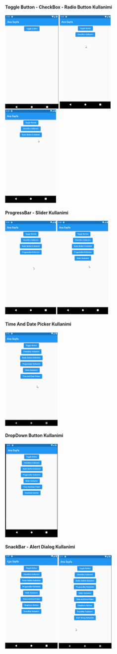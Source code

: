
#### Toggle Button - CheckBox - Radio Button Kullanimi
<div>
<img src="assets/images/toggleButtonKullanimi.gif" height="300">
<img src="assets/images/CheckBoxKullanimi.gif" height="300">
<img src="assets/images/RadioButtonKullanimi.gif" height="300">
</div>

#### ProgressBar - Slider Kullanimi
<div>
<img src="assets/images/ProgressBarKullanimi.gif" height="300">
<img src="assets/images/SliderKullanimi.gif" height="300">
</div>

#### Time And Date Picker Kullanimi
<img src="assets/images/time_and_date_picker.gif" height="300">

#### DropDown Button Kullanimi
<img src="assets/images/dropdown_button.gif" height="300">

#### SnackBar - Alert Dialog Kullanimi
<img src="assets/images/snackbar.gif" height="300">
<img src="assets/images/Alertdialog.gif" height="300">



